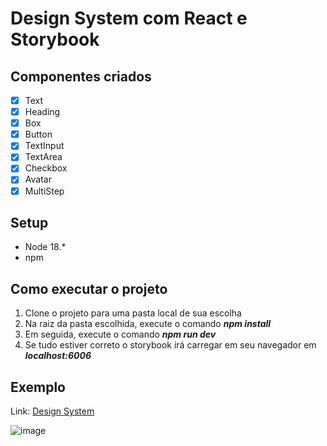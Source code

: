 # Design System com React e Storybook

## Componentes criados

- [X] Text
- [X] Heading
- [X] Box
- [X] Button
- [X] TextInput
- [X] TextArea
- [X] Checkbox
- [X] Avatar
- [X] MultiStep

## Setup

- Node 18.*
- npm

## Como executar o projeto

1. Clone o projeto para uma pasta local de sua escolha
2. Na raiz da pasta escolhida, execute o comando **_npm install_**
3. Em seguida, execute o comando **_npm run dev_**
4. Se tudo estiver correto o storybook irá carregar em seu navegador em **_localhost:6006_**

## Exemplo
Link: [Design System](https://lucian-af.github.io/ignite.design.system)

![image](https://github.com/lucian-af/ignite.design.system/assets/65927348/549b3ee5-4c1e-4e21-babe-4a6949cefd1e)
